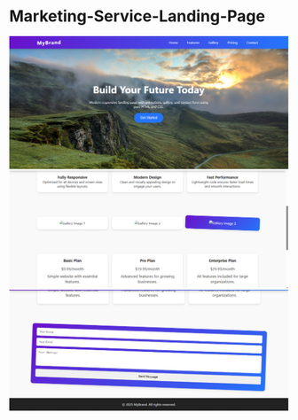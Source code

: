 # Marketing-Service-Landing-Page
![image alt](https://github.com/abidhafizm/Marketing-Service-Landing-Page/blob/0f74ac5237273eec4df48a2bcc8d29494519cba2/Screenshot%202025-07-24%20182429.png)
![image alt](https://github.com/abidhafizm/Marketing-Service-Landing-Page/blob/978819153e7e2dd76303198ec448466e0c4b21a1/Screenshot%202025-07-24%20182455.png)
![image alt](https://github.com/abidhafizm/Marketing-Service-Landing-Page/blob/d57b33b79e77cf2a05f88994071af01ba38b42e9/Screenshot%202025-07-24%20182507.png)
